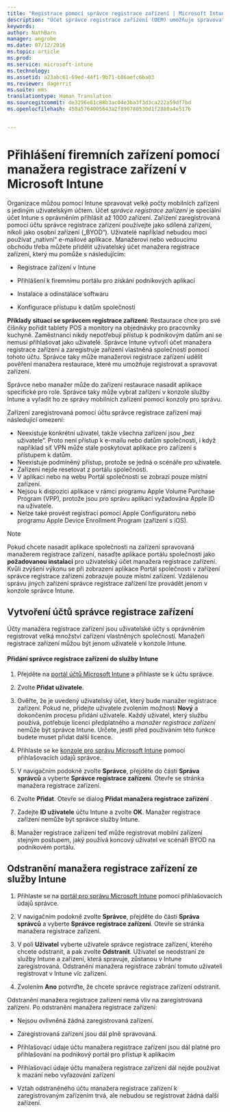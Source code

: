 ```yaml
---
title: "Registrace pomocí správce registrace zařízení | Microsoft Intune"
description: "Účet správce registrace zařízení (DEM) umožňuje spravovat velké počty sdílených mobilních zařízení vlastněných společností pomocí jediného uživatelského účtu."
keywords: 
author: NathBarn
manager: angrobe
ms.date: 07/12/2016
ms.topic: article
ms.prod: 
ms.service: microsoft-intune
ms.technology: 
ms.assetid: a23abc61-69ed-44f1-9b71-b86aefc6ba03
ms.reviewer: dagerrit
ms.suite: ems
translationtype: Human Translation
ms.sourcegitcommit: de3296e81c88b3ac04e3ba3f3d3ca222a59df7bd
ms.openlocfilehash: 450a5764005643a2f890780530d1f2880a4e517b


---
```



# Přihlášení firemních zařízení pomocí manažera registrace zařízení v Microsoft Intune
Organizace můžou pomocí Intune spravovat velké počty mobilních zařízení s jediným uživatelským účtem. Účet *správce registrace zařízení* je speciální účet Intune s oprávněním přihlásit až 1000 zařízení. Zařízení zaregistrovaná pomocí účtu správce registrace zařízení používejte jako sdílená zařízení, nikoli jako osobní zařízení („BYOD“). Uživatelé například nebudou moci používat „nativní“ e-mailové aplikace. Manažerovi nebo vedoucímu obchodu třeba můžete přidělit uživatelský účet manažera registrace zařízení, který mu pomůže s následujícím:

-   Registrace zařízení v Intune

-   Přihlášení k firemnímu portálu pro získání podnikových aplikací

-   Instalace a odinstalace softwaru

-   Konfigurace přístupu k datům společnosti


**Příklady situací se správcem registrace zařízení:** Restaurace chce pro své číšníky pořídit tablety POS a monitory na objednávky pro pracovníky kuchyně. Zaměstnanci nikdy nepotřebují přístup k podnikovým datům ani se nemusí přihlašovat jako uživatelé. Správce Intune vytvoří účet manažera registrace zařízení a zaregistruje zařízení vlastněná společností pomocí tohoto účtu. Správce taky může manažerovi registrace zařízení udělit pověření manažera restaurace, které mu umožňuje registrovat a spravovat zařízení.

Správce nebo manažer může do zařízení restaurace nasadit aplikace specifické pro role. Správce taky může vybrat zařízení v konzole služby Intune a vyřadit ho ze správy mobilních zařízení pomocí konzoly pro správu.

Zařízení zaregistrovaná pomocí účtu správce registrace zařízení mají následující omezení:
  - Neexistuje konkrétní uživatel, takže všechna zařízení jsou „bez uživatele“. Proto není přístup k e-mailu nebo datům společnosti, i když například síť VPN může stále poskytovat aplikace pro zařízení s přístupem k datům.
  - Neexistuje podmíněný přístup, protože se jedná o scénáře pro uživatele.
  - Zařízení nejde resetovat z portálu společnosti.
  - V aplikaci nebo na webu Portál společnosti se zobrazí pouze místní zařízení.
  - Nejsou k dispozici aplikace v rámci programu Apple Volume Purchase Program (VPP), protože jsou pro správu aplikací vyžadována Apple ID na uživatele.
  - Nelze také provést registraci pomocí Apple Configuratoru nebo programu Apple Device Enrollment Program (zařízení s iOS).

> [!NOTE]
> Pokud chcete nasadit aplikace společnosti na zařízení spravovaná manažerem registrace zařízení, nasaďte aplikace portálu společnosti jako **požadovanou instalaci** pro uživatelský účet manažera registrace zařízení.
> Kvůli zvýšení výkonu se při zobrazení aplikace Portál společnosti v zařízení správce registrace zařízení zobrazuje pouze místní zařízení. Vzdálenou správu jiných zařízení správce registrace zařízení lze provádět jenom v konzole správce Intune.

## Vytvoření účtů správce registrace zařízení
Účty manažera registrace zařízení jsou uživatelské účty s oprávněním registrovat velká množství zařízení vlastněných společností. Manažeři registrace zařízení můžou být jenom uživatelé v konzole Intune.

#### Přidání správce registrace zařízení do služby Intune

1.  Přejděte na [portál účtů Microsoft Intune](http://go.microsoft.com/fwlink/?LinkId=698854) a přihlaste se k účtu správce.

2.  Zvolte **Přidat uživatele**.

3.  Ověřte, že je uvedený uživatelský účet, který bude manažer registrace zařízení. Pokud ne, přidejte uživatele zvolením možnosti **Nový** a dokončením procesu přidání uživatele. Každý uživatel, který službu používá, potřebuje licenci předplatného a *manažer registrace zařízení* nemůže být správce Intune. Určete, jestli před používáním této funkce budete muset přidat další licence.

4.  Přihlaste se ke [konzole pro správu Microsoft Intune](http://manage.microsoft.com) pomocí přihlašovacích údajů správce.

5.  V navigačním podokně zvolte **Správce**, přejděte do části **Správa správců** a vyberte **Správce registrace zařízení**. Otevře se stránka manažera registrace zařízení.

6.  Zvolte **Přidat**. Otevře se dialog **Přidat manažera registrace zařízení** .

7.  Zadejte **ID uživatele** účtu Intune a zvolte **OK**. Manažer registrace zařízení nemůže být správce služby Intune.

8.  Manažer registrace zařízení teď může registrovat mobilní zařízení stejným postupem, jaký používá koncový uživatel ve scénáři BYOD na podnikovém portálu.

## Odstranění manažera registrace zařízení ze služby Intune

1.  Přihlaste se na [portál pro správu Microsoft Intune](http://manage.microsoft.com) pomocí přihlašovacích údajů správce.

2.  V navigačním podokně zvolte **Správce**, přejděte do části **Správa správců** a vyberte **Správce registrace zařízení**. Otevře se stránka manažera registrace zařízení.

3.  V poli **Uživatel** vyberte uživatele správce registrace zařízení, kterého chcete odstranit, a pak zvolte **Odstranit**. Uživatel se neodstraní ze služby Intune a zařízení, která spravuje, zůstanou v Intune zaregistrovaná. Odstranění manažera registrace zabrání tomuto uživateli registrovat v Intune víc zařízení.

4.  Zvolením **Ano** potvrďte, že chcete správce registrace zařízení odstranit.

Odstranění manažera registrace zařízení nemá vliv na zaregistrovaná zařízení. Po odstranění manažera registrace zařízení:

-   Nejsou ovlivněná žádná zaregistrovaná zařízení.

-   Zaregistrovaná zařízení jsou dál plně spravovaná.

-   Přihlašovací údaje účtu manažera registrace zařízení jsou dál platné pro přihlašování na podnikový portál pro přístup k aplikacím

-   Přihlašovací údaje účtu manažera registrace zařízení dál nejde používat k mazání nebo vyřazování zařízení

-   Vztah odstraněného účtu manažera registrace zařízení k zaregistrovaným zařízením trvá, ale nebudou se registrovat žádná další zařízení.



<!--HONumber=Jul16_HO5-->


